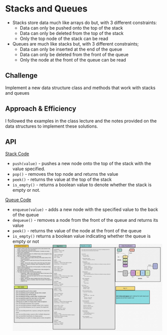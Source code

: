 # Stacks and Queues
* Stacks store data much like arrays do but, with 3 different constraints:
  * Data can only be pushed onto the top of the stack
  * Data can only be deleted from the top of the stack
  * Only the top node of the stack can be read
* Queues are much like stacks but, with 3 different constraints;
  * Data can only be inserted at the end of the queue
  * Data can only be deleted from the front of the queue
  * Only the node at the front of the queue can be read

## Challenge
Implement a new data structure class and methods that work with stacks and queues

## Approach & Efficiency
I followed the examples in the class lecture and the notes provided on the data structures to implement these solutions.

## API
[Stack Code](/data_structures/stack.py)
* `push(value)` - pushes a new node onto the top of the stack with the value specified.
* `pop()` - removes the top node and returns the value
* `peek()` - returns the value at the top of the stack
* `is_empty()` - returns a boolean value to denote whether the stack is empty or not.

[Queue Code](/data_structures/queue.py)
* `enqueue(value)` - adds a new node with the specified value to the back of the queue
* `dequeue()` - removes a node from the front of the queue and returns its value
* `peek()` - returns the value of the node at the front of the queue
* `is_empty()` returns a boolean value indicating whether the queue is empty or not
![cc10](CC10.png)
